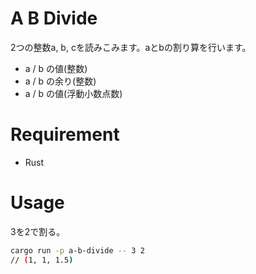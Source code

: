 # A B Divide
2つの整数a, b, cを読みこみます。aとbの割り算を行います。

- a / b の値(整数)
- a / b の余り(整数)
- a / b の値(浮動小数点数)

# Requirement
* Rust

# Usage
3を2で割る。
```bash
cargo run -p a-b-divide -- 3 2
// (1, 1, 1.5)
```